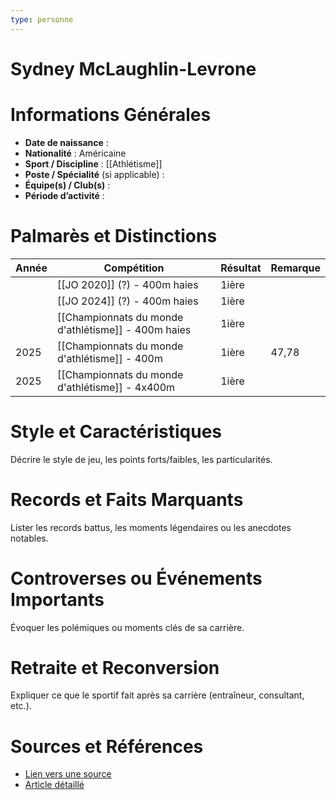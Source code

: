 ```yaml
---
type: personne
---
```


# Sydney McLaughlin-Levrone

# Informations Générales
- **Date de naissance** :  
- **Nationalité** :  Américaine
- **Sport / Discipline** :  [[Athlétisme]]
- **Poste / Spécialité** (si applicable) :  
- **Équipe(s) / Club(s)** :  
- **Période d’activité** :  

# Palmarès et Distinctions
| Année | Compétition                                         | Résultat | Remarque |
| ----- | --------------------------------------------------- | -------- | -------- |
|       | [[JO 2020]] (?) - 400m haies                        | 1ière    |          |
|       | [[JO 2024]] (?) - 400m haies                        | 1ière    |          |
|       | [[Championnats du monde d'athlétisme]] - 400m haies | 1ière    |          |
| 2025  | [[Championnats du monde d'athlétisme]] - 400m       | 1ière    | 47,78    |
| 2025  | [[Championnats du monde d'athlétisme]] - 4x400m     | 1ière    |          |

# Style et Caractéristiques
Décrire le style de jeu, les points forts/faibles, les particularités.

# Records et Faits Marquants
Lister les records battus, les moments légendaires ou les anecdotes notables.

# Controverses ou Événements Importants
Évoquer les polémiques ou moments clés de sa carrière.

# Retraite et Reconversion
Expliquer ce que le sportif fait après sa carrière (entraîneur, consultant, etc.).

# Sources et Références
- [Lien vers une source](#)
- [Article détaillé](#)
